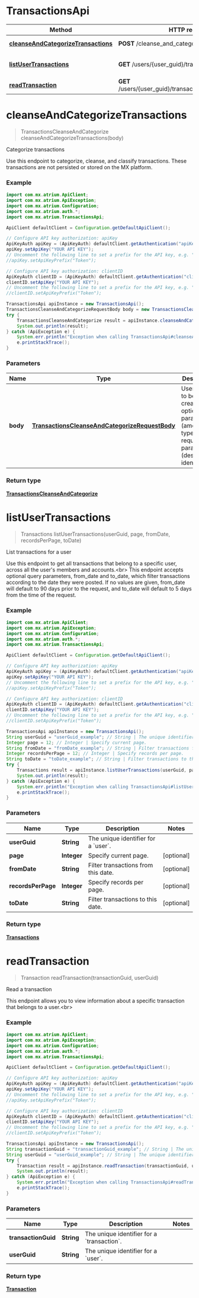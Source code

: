 # TransactionsApi

Method | HTTP request | Description
------------- | ------------- | -------------
[**cleanseAndCategorizeTransactions**](TransactionsApi.md#cleanseAndCategorizeTransactions) | **POST** /cleanse_and_categorize | Categorize transactions
[**listUserTransactions**](TransactionsApi.md#listUserTransactions) | **GET** /users/{user_guid}/transactions | List transactions for a user
[**readTransaction**](TransactionsApi.md#readTransaction) | **GET** /users/{user_guid}/transactions/{transaction_guid} | Read a transaction


<a name="cleanseAndCategorizeTransactions"></a>
# **cleanseAndCategorizeTransactions**
> TransactionsCleanseAndCategorize cleanseAndCategorizeTransactions(body)

Categorize transactions

Use this endpoint to categorize, cleanse, and classify transactions. These transactions are not persisted or stored on the MX platform.

### Example
```java
import com.mx.atrium.ApiClient;
import com.mx.atrium.ApiException;
import com.mx.atrium.Configuration;
import com.mx.atrium.auth.*;
import com.mx.atrium.TransactionsApi;

ApiClient defaultClient = Configuration.getDefaultApiClient();

// Configure API key authorization: apiKey
ApiKeyAuth apiKey = (ApiKeyAuth) defaultClient.getAuthentication("apiKey");
apiKey.setApiKey("YOUR API KEY");
// Uncomment the following line to set a prefix for the API key, e.g. "Token" (defaults to null)
//apiKey.setApiKeyPrefix("Token");

// Configure API key authorization: clientID
ApiKeyAuth clientID = (ApiKeyAuth) defaultClient.getAuthentication("clientID");
clientID.setApiKey("YOUR API KEY");
// Uncomment the following line to set a prefix for the API key, e.g. "Token" (defaults to null)
//clientID.setApiKeyPrefix("Token");

TransactionsApi apiInstance = new TransactionsApi();
TransactionsCleanseAndCategorizeRequestBody body = new TransactionsCleanseAndCategorizeRequestBody(); // TransactionsCleanseAndCategorizeRequestBody | User object to be created with optional parameters (amount, type) amd required parameters (description, identifier)
try {
    TransactionsCleanseAndCategorize result = apiInstance.cleanseAndCategorizeTransactions(body);
    System.out.println(result);
} catch (ApiException e) {
    System.err.println("Exception when calling TransactionsApi#cleanseAndCategorizeTransactions");
    e.printStackTrace();
}
```

### Parameters

Name | Type | Description  | Notes
------------- | ------------- | ------------- | -------------
 **body** | [**TransactionsCleanseAndCategorizeRequestBody**](TransactionsCleanseAndCategorizeRequestBody.md)| User object to be created with optional parameters (amount, type) amd required parameters (description, identifier) |

### Return type

[**TransactionsCleanseAndCategorize**](TransactionsCleanseAndCategorize.md)

<a name="listUserTransactions"></a>
# **listUserTransactions**
> Transactions listUserTransactions(userGuid, page, fromDate, recordsPerPage, toDate)

List transactions for a user

Use this endpoint to get all transactions that belong to a specific user, across all the user&#39;s members and accounts.&lt;br&gt; This endpoint accepts optional query parameters, from_date and to_date, which filter transactions according to the date they were posted. If no values are given, from_date will default to 90 days prior to the request, and to_date will default to 5 days from the time of the request. 

### Example
```java
import com.mx.atrium.ApiClient;
import com.mx.atrium.ApiException;
import com.mx.atrium.Configuration;
import com.mx.atrium.auth.*;
import com.mx.atrium.TransactionsApi;

ApiClient defaultClient = Configuration.getDefaultApiClient();

// Configure API key authorization: apiKey
ApiKeyAuth apiKey = (ApiKeyAuth) defaultClient.getAuthentication("apiKey");
apiKey.setApiKey("YOUR API KEY");
// Uncomment the following line to set a prefix for the API key, e.g. "Token" (defaults to null)
//apiKey.setApiKeyPrefix("Token");

// Configure API key authorization: clientID
ApiKeyAuth clientID = (ApiKeyAuth) defaultClient.getAuthentication("clientID");
clientID.setApiKey("YOUR API KEY");
// Uncomment the following line to set a prefix for the API key, e.g. "Token" (defaults to null)
//clientID.setApiKeyPrefix("Token");

TransactionsApi apiInstance = new TransactionsApi();
String userGuid = "userGuid_example"; // String | The unique identifier for a `user`.
Integer page = 12; // Integer | Specify current page.
String fromDate = "fromDate_example"; // String | Filter transactions from this date.
Integer recordsPerPage = 12; // Integer | Specify records per page.
String toDate = "toDate_example"; // String | Filter transactions to this date.
try {
    Transactions result = apiInstance.listUserTransactions(userGuid, page, fromDate, recordsPerPage, toDate);
    System.out.println(result);
} catch (ApiException e) {
    System.err.println("Exception when calling TransactionsApi#listUserTransactions");
    e.printStackTrace();
}
```

### Parameters

Name | Type | Description  | Notes
------------- | ------------- | ------------- | -------------
 **userGuid** | **String**| The unique identifier for a &#x60;user&#x60;. |
 **page** | **Integer**| Specify current page. | [optional]
 **fromDate** | **String**| Filter transactions from this date. | [optional]
 **recordsPerPage** | **Integer**| Specify records per page. | [optional]
 **toDate** | **String**| Filter transactions to this date. | [optional]

### Return type

[**Transactions**](Transactions.md)

<a name="readTransaction"></a>
# **readTransaction**
> Transaction readTransaction(transactionGuid, userGuid)

Read a transaction

This endpoint allows you to view information about a specific transaction that belongs to a user.&lt;br&gt;

### Example
```java
import com.mx.atrium.ApiClient;
import com.mx.atrium.ApiException;
import com.mx.atrium.Configuration;
import com.mx.atrium.auth.*;
import com.mx.atrium.TransactionsApi;

ApiClient defaultClient = Configuration.getDefaultApiClient();

// Configure API key authorization: apiKey
ApiKeyAuth apiKey = (ApiKeyAuth) defaultClient.getAuthentication("apiKey");
apiKey.setApiKey("YOUR API KEY");
// Uncomment the following line to set a prefix for the API key, e.g. "Token" (defaults to null)
//apiKey.setApiKeyPrefix("Token");

// Configure API key authorization: clientID
ApiKeyAuth clientID = (ApiKeyAuth) defaultClient.getAuthentication("clientID");
clientID.setApiKey("YOUR API KEY");
// Uncomment the following line to set a prefix for the API key, e.g. "Token" (defaults to null)
//clientID.setApiKeyPrefix("Token");

TransactionsApi apiInstance = new TransactionsApi();
String transactionGuid = "transactionGuid_example"; // String | The unique identifier for a `transaction`.
String userGuid = "userGuid_example"; // String | The unique identifier for a `user`.
try {
    Transaction result = apiInstance.readTransaction(transactionGuid, userGuid);
    System.out.println(result);
} catch (ApiException e) {
    System.err.println("Exception when calling TransactionsApi#readTransaction");
    e.printStackTrace();
}
```

### Parameters

Name | Type | Description  | Notes
------------- | ------------- | ------------- | -------------
 **transactionGuid** | **String**| The unique identifier for a &#x60;transaction&#x60;. |
 **userGuid** | **String**| The unique identifier for a &#x60;user&#x60;. |

### Return type

[**Transaction**](Transaction.md)

